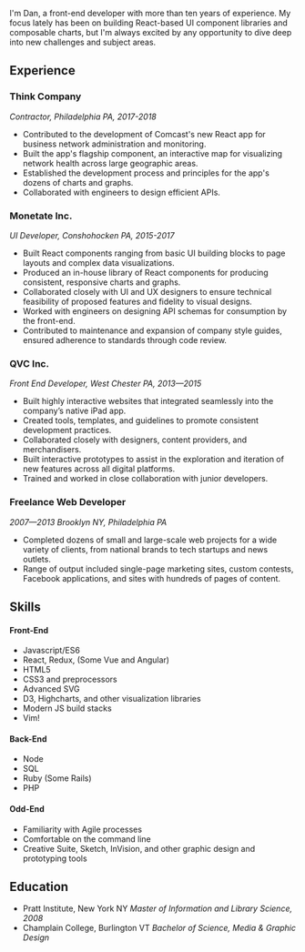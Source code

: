 I'm Dan, a front-end developer with more than ten years of experience. My focus lately has been on building React-based UI component libraries and composable charts, but I'm always excited by any opportunity to dive deep into new challenges and subject areas.

## Experience

### Think Company

*Contractor, Philadelphia PA, 2017-2018*

* Contributed to the development of Comcast's new React app for business network administration and monitoring.
* Built the app's flagship component, an interactive map for visualizing network health across large geographic areas.
* Established the development process and principles for the app's dozens of charts and graphs.
* Collaborated with engineers to design efficient APIs.

### Monetate Inc.

*UI Developer, Conshohocken PA, 2015-2017*

* Built React components ranging from basic UI building blocks to page layouts and complex data visualizations.
* Produced an in-house library of React components for producing consistent, responsive charts and graphs.
* Collaborated closely with UI and UX designers to ensure technical feasibility of proposed features and fidelity to visual designs.
* Worked with engineers on designing API schemas for consumption by the front-end.
* Contributed to maintenance and expansion of company style guides, ensured adherence to standards through code review.

### QVC Inc.

*Front End Developer, West Chester PA, 2013—2015*

* Built highly interactive websites that integrated seamlessly into the company’s native iPad app.
* Created tools, templates, and guidelines to promote consistent development practices.
* Collaborated closely with designers, content providers, and merchandisers.
* Built interactive prototypes to assist in the exploration and iteration of new features across all digital platforms.
* Trained and worked in close collaboration with junior developers.

### Freelance Web Developer

*2007—2013 Brooklyn NY, Philadelphia PA*

* Completed dozens of small and large-scale web projects for a wide variety of clients, from national brands to tech startups and news outlets.
* Range of output included single-page marketing sites, custom contests, Facebook applications, and sites with hundreds of pages of content.

## Skills

#### Front-End

* Javascript/ES6
* React, Redux, (Some Vue and Angular)
* HTML5
* CSS3 and preprocessors
* Advanced SVG
* D3, Highcharts, and other visualization libraries
* Modern JS build stacks
* Vim!

#### Back-End

* Node
* SQL
* Ruby (Some Rails)
* PHP

#### Odd-End

* Familiarity with Agile processes
* Comfortable on the command line
* Creative Suite, Sketch, InVision, and other graphic design and prototyping tools

## Education

* Pratt Institute, New York NY
_Master of Information and Library Science, 2008_
* Champlain College, Burlington VT
_Bachelor of Science, Media & Graphic Design_
